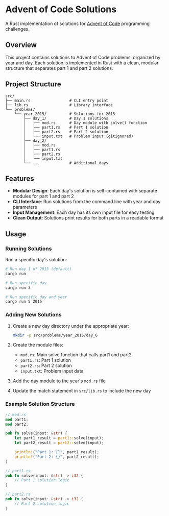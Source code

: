 # Advent of Code Solutions

A Rust implementation of solutions for [Advent of Code](https://adventofcode.com) programming challenges.

## Overview

This project contains solutions to Advent of Code problems, organized by year and day. Each solution is implemented in
Rust with a clean, modular structure that separates part 1 and part 2 solutions.

## Project Structure

```
src/
├── main.rs                 # CLI entry point
├── lib.rs                  # Library interface
└── problems/
    └── year_2015/          # Solutions for 2015
        ├── day_1/          # Day 1 solutions
        │   ├── mod.rs      # Day module with solve() function
        │   ├── part1.rs    # Part 1 solution
        │   ├── part2.rs    # Part 2 solution
        │   └── input.txt   # Problem input (gitignored)
        ├── day_2/
        │   ├── mod.rs
        │   ├── part1.rs
        │   ├── part2.rs
        │   └── input.txt
        └── ...             # Additional days
```

## Features

-   **Modular Design**: Each day's solution is self-contained with separate modules for part 1 and part 2
-   **CLI Interface**: Run solutions from the command line with year and day parameters
-   **Input Management**: Each day has its own input file for easy testing
-   **Clean Output**: Solutions print results for both parts in a readable format

## Usage

### Running Solutions

Run a specific day's solution:

```bash
# Run day 1 of 2015 (default)
cargo run

# Run specific day
cargo run 3

# Run specific day and year
cargo run 5 2015
```

### Adding New Solutions

1. Create a new day directory under the appropriate year:

    ```bash
    mkdir -p src/problems/year_2015/day_6
    ```

2. Create the module files:

    - `mod.rs`: Main solve function that calls part1 and part2
    - `part1.rs`: Part 1 solution
    - `part2.rs`: Part 2 solution
    - `input.txt`: Problem input data

3. Add the day module to the year's `mod.rs` file

4. Update the match statement in `src/lib.rs` to include the new day

### Example Solution Structure

```rust
// mod.rs
mod part1;
mod part2;

pub fn solve(input: &str) {
    let part1_result = part1::solve(input);
    let part2_result = part2::solve(input);

    println!("Part 1: {}", part1_result);
    println!("Part 2: {}", part2_result);
}

// part1.rs
pub fn solve(input: &str) -> i32 {
    // Part 1 solution logic
}

// part2.rs
pub fn solve(input: &str) -> i32 {
    // Part 2 solution logic
}
```
